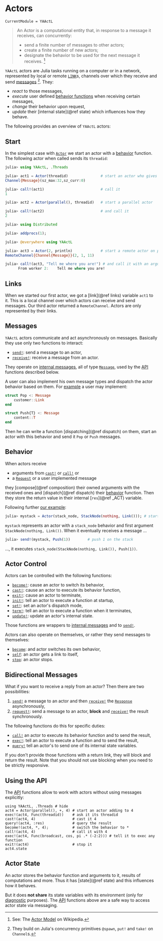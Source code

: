 # Actors

```@meta
CurrentModule = YAActL
```

> An Actor is a computational entity that, in response to a message it receives, can concurrently:
>
> - send a finite number of messages to other actors;
> - create a finite number of new actors;
> - designate the behavior to be used for the next message it receives. [^1]

`YAActL` actors are Julia tasks running on a computer or in a network, represented by local or remote [`LINK`](@ref)s, channels over which they receive and send [messages](messages.md) [^2]. They:

- *react* to those messages,
- *execute* user defined [behavior functions](behavior.md) when receiving certain messages,
- *change* their behavior upon request,
- *update* their [internal state](@ref state) which influences how they behave.

The following provides an overview of `YAActL` actors:

## Start

In the simplest case with [`Actor`](@ref) we start an actor with a [behavior](behavior.md) function. The following actor when called sends its `threadid`:

```julia
julia> using YAActL, .Threads

julia> act1 = Actor(threadid)               # start an actor who gives its threadid
Channel{Message}(sz_max:32,sz_curr:0)

julia> call!(act1)                          # call it
1

julia> act2 = Actor(parallel(), threadid)   # start a parallel actor

julia> call!(act2)                          # and call it
2

julia> using Distributed

julia> addprocs(1);

julia> @everywhere using YAActL

julia> act3 = Actor(2, println)             # start a remote actor on pid 2 with a println behavior
RemoteChannel{Channel{Message}}(2, 1, 11)

julia> call!(act3, "Tell me where you are!") # and call it with an argument
      From worker 2:    Tell me where you are!
```

## Links

When we started our first actor, we got a [link](@ref links) variable `act1` to it. This is a local channel over which actors can receive and send messages. Our third actor returned a `RemoteChannel`. Actors are only represented by their links.

## Messages

`YAActL` actors communicate and act asynchronously on messages. Basically they use only two functions to interact:

- [`send!`](@ref): send a message to an actor,
- [`receive!`](@ref): receive a message from an actor.

They operate on [internal messages](messages.md), all of type [`Message`](@ref), used by the [API](api.md) functions described below.

A user can also implement his own message types and dispatch the actor behavior based on them. For [example](examples/stack.md) a user may implement:

```julia
struct Pop <: Message
    customer::Link
end

struct Push{T} <: Message
    content::T
end
```

Then he can write a function [dispatching](@ref dispatch) on them, start an actor with this behavior and send it `Pop` or `Push` messages.

## Behavior

When actors receive

- arguments from [`cast!`](@ref) or [`call!`](@ref) or
- a [`Request`](@ref) or a user implemented message

they [compose](@ref composition) their owned arguments with the received ones and [dispatch](@ref dispatch) their [behavior](behavior.md) function. Then they store the return value in their internal [`res`](@ref _ACT) variable. 

Following further [our example](examples/stack.md):

```julia
julia> mystack = Actor(stack_node, StackNode(nothing, Link())); # start an actor with a first argument

```

`mystack` represents an actor with a `stack_node` behavior and first argument `StackNode(nothing, Link())`. When it eventually receives a message ...

```julia
julia> send!(mystack, Push(1))        # push 1 on the stack

```

..., it executes `stack_node(StackNode(nothing, Link()), Push(1))`.

## Actor Control

Actors can be controlled with the following functions:

- [`become!`](@ref): cause an actor to switch its behavior,
- [`cast!`](@ref): cause an actor to execute its behavior function,
- [`exit!`](@ref): cause an actor to terminate,
- [`init!`](@ref): tell an actor to execute a function at startup,
- [`set!`](@ref): set an actor's dispatch mode,
- [`term!`](@ref): tell an actor to execute a function when it terminates,
- [`update!`](@ref): update an actor's internal state.

Those functions are wrappers to [internal messages](messages.md) and to [`send!`](@ref).

Actors can also operate on themselves, or rather they send messages to themselves:

- [`become`](@ref): and actor switches its own behavior,
- [`self`](@ref): an actor gets a link to itself,
- [`stop`](@ref): an actor stops.

## Bidirectional Messages

What if you want to receive a reply from an actor? Then there are two possibilities:

1. [`send!`](@ref) a message to an actor and then [`receive!`](@ref) the [`Response`](@ref) asynchronously,
2. [`request!`](@ref): send a message to an actor, **block** and [`receive!`](@ref) the result synchronously.

The following functions do this for specific duties:

- [`call!`](@ref) an actor to execute its behavior function and to send the result,
- [`exec!`](@ref): tell an actor to execute a function and to send the result,
- [`query!`](@ref) tell an actor's to send one of its internal state variables.

If you don't provide those functions with a return link, they will block and return the result. Note that you should not use blocking when you need to be strictly responsive.

## Using the API

The [API](api.md) functions allow to work with actors without using messages explicitly:

```@repl
using YAActL, .Threads # hide
act4 = Actor(parallel(), +, 4) # start an actor adding to 4
exec!(act4, Func(threadid))    # ask it its threadid
cast!(act4, 4)                 # cast it 4
query!(act4, :res)             # query the result
become!(act4, *, 4);           # switch the behavior to *
call!(act4, 4)                 # call it with 4
exec!(act4, Func(broadcast, cos, pi .* (-2:2))) # tell it to exec any function
exit!(act4)                    # stop it
act4.state
```

## Actor State

An actor stores the behavior function and arguments to it, results of computations and more. Thus it has [state](@ref state) and this influences how it behaves.

But it does **not share** its state variables with its environment (only for [diagnostic](diagnosis.md) purposes). The [API](api.md) functions above are a safe way to access actor state via messaging.

[^1]: See: The [Actor Model](https://en.wikipedia.org/wiki/Actor_model) on Wikipedia.
[^2]: They build on Julia's concurrency primitives  `@spawn`, `put!` and `take!` on `Channel`s.

